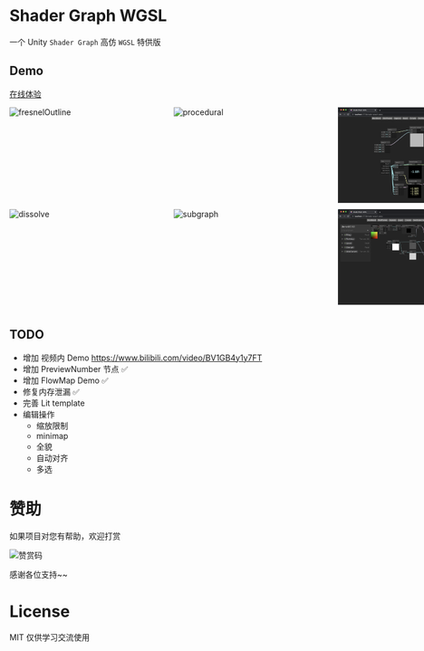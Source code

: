 # Shader Graph WGSL

一个 Unity `Shader Graph` 高仿 `WGSL` 特供版

## Demo

[在线体验](https://deepkolos.github.io/shader-graph-wgsl/)

<div style="display: grid; grid: repeat(2, 180px) / auto-flow 290px;">
  <img width="280" alt="fresnelOutline" src="./screenshots/fresnelOutline.png">
  <img width="280" alt="dissolve" src="./screenshots/dissolve.png">
  <img width="280" alt="procedural" src="./screenshots/procedural.png">
  <img width="280" alt="subgraph" src="./screenshots/subgraph.png"> 
  <img width="280" alt="subgraph" src="./screenshots/previewNumber.png"> 
  <img width="280" alt="subgraph" src="./screenshots/flowmap.png"> 
</div>

## TODO

- 增加 视频内 Demo https://www.bilibili.com/video/BV1GB4y1y7FT
- 增加 PreviewNumber 节点 ✅
- 增加 FlowMap Demo ✅
- 修复内存泄漏 ✅
- 完善 Lit template
- 编辑操作
  - 缩放限制
  - minimap
  - 全貌
  - 自动对齐
  - 多选

# 赞助

如果项目对您有帮助，欢迎打赏

<img src="https://upload-images.jianshu.io/upload_images/252050-d3d6bfdb1bb06ddd.png?imageMogr2/auto-orient/strip%7CimageView2/2/w/1240" alt="赞赏码" width="300">

感谢各位支持~~
# License

MIT 仅供学习交流使用